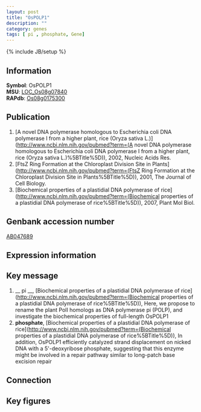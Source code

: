 ```yaml
---
layout: post
title: "OsPOLP1"
description: ""
category: genes
tags: [ pi , phosphate, Gene]
---
```

{% include JB/setup %}

## Information
__Symbol__: OsPOLP1  
__MSU__: [LOC_Os08g07840](http://rice.plantbiology.msu.edu/cgi-bin/ORF_infopage.cgi?orf=LOC_Os08g07840)  
__RAPdb__: [Os08g0175300](http://rapdb.dna.affrc.go.jp/viewer/gbrowse_details/irgsp1?name=Os08g0175300)  

## Publication
1. [A novel DNA polymerase homologous to Escherichia coli DNA polymerase I from a higher plant, rice (Oryza sativa L.)](http://www.ncbi.nlm.nih.gov/pubmed?term=(A novel DNA polymerase homologous to Escherichia coli DNA polymerase I from a higher plant, rice (Oryza sativa L.)%5BTitle%5D)), 2002, Nucleic Acids Res.
2. [FtsZ Ring Formation at the Chloroplast Division Site in Plants](http://www.ncbi.nlm.nih.gov/pubmed?term=(FtsZ Ring Formation at the Chloroplast Division Site in Plants%5BTitle%5D)), 2001, The Journal of Cell Biology.
3. [Biochemical properties of a plastidial DNA polymerase of rice](http://www.ncbi.nlm.nih.gov/pubmed?term=(Biochemical properties of a plastidial DNA polymerase of rice%5BTitle%5D)), 2007, Plant Mol Biol.

## Genbank accession number
[AB047689](http://www.ncbi.nlm.nih.gov/nuccore/AB047689)

## Expression information

## Key message
1. __ pi __, [Biochemical properties of a plastidial DNA polymerase of rice](http://www.ncbi.nlm.nih.gov/pubmed?term=(Biochemical properties of a plastidial DNA polymerase of rice%5BTitle%5D)),  Here, we propose to rename the plant PolI homologs as DNA polymerase pi (POLP), and investigate the biochemical properties of full-length OsPOLP1
2. __phosphate__, [Biochemical properties of a plastidial DNA polymerase of rice](http://www.ncbi.nlm.nih.gov/pubmed?term=(Biochemical properties of a plastidial DNA polymerase of rice%5BTitle%5D)),  In addition, OsPOLP1 efficiently catalyzed strand displacement on nicked DNA with a 5'-deoxyribose phosphate, suggesting that this enzyme might be involved in a repair pathway similar to long-patch base excision repair

## Connection

## Key figures


